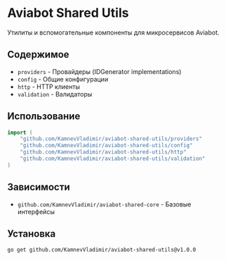 # Aviabot Shared Utils

Утилиты и вспомогательные компоненты для микросервисов Aviabot.

## Содержимое

- `providers` - Провайдеры (IDGenerator implementations)
- `config` - Общие конфигурации
- `http` - HTTP клиенты
- `validation` - Валидаторы

## Использование

```go
import (
    "github.com/KamnevVladimir/aviabot-shared-utils/providers"
    "github.com/KamnevVladimir/aviabot-shared-utils/config"
    "github.com/KamnevVladimir/aviabot-shared-utils/http"
    "github.com/KamnevVladimir/aviabot-shared-utils/validation"
)
```

## Зависимости

- `github.com/KamnevVladimir/aviabot-shared-core` - Базовые интерфейсы

## Установка

```bash
go get github.com/KamnevVladimir/aviabot-shared-utils@v1.0.0
```
